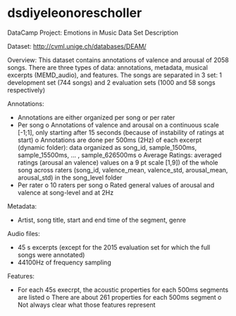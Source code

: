 # dsdiyeleonorescholler

DataCamp Project: Emotions in Music 
Data Set Description

Dataset: http://cvml.unige.ch/databases/DEAM/

Overview: 
This dataset contains annotations of valence and arousal of 2058 songs. There are three types of data: annotations, metadata, musical excerpts (MEMD_audio), and features. The songs are separated in 3 set: 1 development set (744 songs) and 2 evaluation sets (1000 and 58 songs respectively)

Annotations: 
-	Annotations are either organized per song or per rater
-	Per song
o	Annotations of valence and arousal on a continuous scale [-1;1], only starting after 15 seconds (because of instability of ratings at start)
o	Annotations are done per 500ms (2Hz) of each excerpt (dynamic folder): data organized as song_id, sample_1500ms, sample_15500ms, … , sample_626500ms 
o	Average Ratings: averaged ratings (arousal an valence) values on a 9 pt scale [1,9]) of the whole song across raters (song_id, valence_mean, valence_std, arousal_mean, arousal_std) in the song_level folder 
-	Per rater
o	10 raters per song 
o	Rated general values of arousal and valence at song-level and at 2Hz 

Metadata: 
-	Artist, song title, start and end time of the segment, genre

Audio files:
-	45 s excerpts (except for the 2015 evaluation set for which the full songs were annotated) 
-	44100Hz of frequency sampling

Features: 
-	For each 45s execrpt, the acoustic properties for each 500ms segments are listed 
o	There are about 261 properties for each 500ms segment
o	Not always clear what those features represent 




